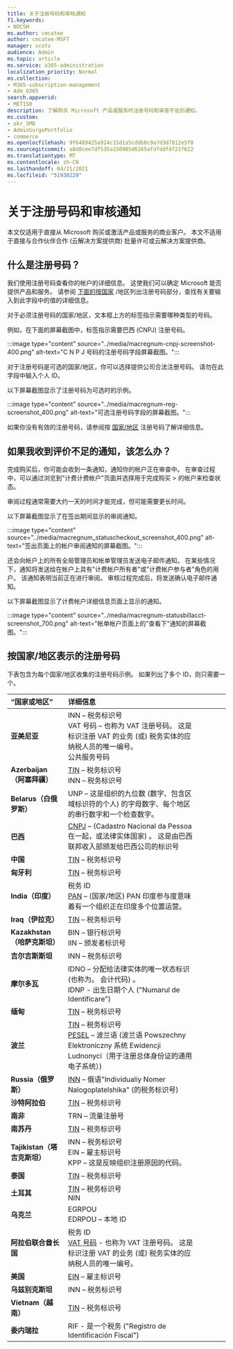 ```yaml
---
title: 关于注册号码和审核通知
f1.keywords:
- NOCSH
ms.author: cmcatee
author: cmcatee-MSFT
manager: scotv
audience: Admin
ms.topic: article
ms.service: o365-administration
localization_priority: Normal
ms.collection:
- M365-subscription-management
- Adm_O365
search.appverid:
- MET150
description: 了解购买 Microsoft 产品或服务时注册号码和审查不足的通知。
ms.custom:
- okr_SMB
- AdminSurgePortfolio
- commerce
ms.openlocfilehash: 9f6489425a924c15d1a5cddb8c9a7d3d7812e5f0
ms.sourcegitcommit: a8d8cee7df535a150985d6165afdfddfdf21f622
ms.translationtype: MT
ms.contentlocale: zh-CN
ms.lasthandoff: 04/21/2021
ms.locfileid: "51930229"
---
```

# <a name="about-registration-numbers-and-under-review-notifications"></a>关于注册号码和审核通知

本文仅适用于直接从 Microsoft 购买或激活产品或服务的商业客户。 本文不适用于直接与合作伙伴合作 (云解决方案提供商) 批量许可或云解决方案提供商。

## <a name="what-is-a-registration-number"></a>什么是注册号码？  

我们使用注册号码查看你的帐户的详细信息。 这使我们可以确定 Microsoft 能否提供产品和服务。 请参阅 [下面的按国家](#registration-numbers-by-country) /地区列出注册号码部分，查找有关要输入到此字段中的值的详细信息。

对于必须注册号码的国家/地区，文本框上方的标签指示需要哪种类型的号码。

例如，在下面的屏幕截图中，标签指示需要巴西 (CNPJ) 注册号码。

:::image type="content" source="../media/macregnum-cnpj-screenshot-400.png" alt-text="C N P J 号码的注册号码字段屏幕截图。":::

对于注册号码是可选的国家/地区，你可以选择提供公司合法注册号码。 请勿在此字段中输入个人 ID。

以下屏幕截图显示了注册号码为可选时的示例。

:::image type="content" source="../media/macregnum-reg-screenshot_400.png" alt-text="可选注册号码字段的屏幕截图。":::

如果你没有有效的注册号码，请参阅按 [国家/地区](#registration-numbers-by-country) 注册号码了解详细信息。

## <a name="what-should-i-do-if-i-get-an-under-review-notification"></a>如果我收到评价不足的通知，该怎么办？  

完成购买后，你可能会收到一条通知，通知你的帐户正在审查中。 在审查过程中，可以通过浏览到"计费计费帐户"页面并选择用于完成购买  >  <a href="https://go.microsoft.com/fwlink/p/?linkid=2084771" target="_blank"></a>的帐户来检查状态。

审阅过程通常需要大约一天的时间才能完成，但可能需要更长时间。

以下屏幕截图显示了在签出期间显示的审阅通知。

:::image type="content" source="../media/macregnum_statuscheckout_screenshot_400.png" alt-text="签出页面上的帐户审阅通知的屏幕截图。":::

还会向帐户上的所有全局管理员和帐单管理员发送电子邮件通知。 在某些情况下，通知将发送给在帐户上具有"计费帐户所有者"或"计费帐户参与者"角色的用户。 该通知表明当前正在进行审阅。 审核过程完成后，将发送确认电子邮件通知。

以下屏幕截图显示了计费帐户详细信息页面上显示的通知。

:::image type="content" source="../media/macregnum-statusbillacct-screenshot_700.png" alt-text="帐单帐户页面上的&quot;查看下&quot;通知的屏幕截图。":::

## <a name="registration-numbers-by-country"></a>按国家/地区表示的注册号码

下表包含为每个国家/地区收集的注册号码示例。  如果列出了多个 ID，则只需要一个。

| “国家或地区” | 详细信息 |  |  |  |  |
|:--|:--|:--|:--|:--|:--|
| **亚美尼亚** | INN – 税务标识号<br>VAT 号码 – 也称为 VAT 注册号码。 这是标识注册 VAT 的业务 (或) 税务实体的应纳税人员的唯一编号。<br>公共服务号码 |  |  | |  |
| **Azerbaijan（阿塞拜疆）**  | [TIN](http://www.oecd.org/tax/automatic-exchange/crs-implementation-and-assistance/tax-identification-numbers/Azerbaijan-TIN.pdf) – 税务标识号<br>INN – 税务标识号 |  |  |  |  |
| **Belarus（白俄罗斯）**  | UNP – 这是组织的九位数 (数字、包含区域标识符的个人) 的字母数字、每个地区的串行数字和一个检查数字。 |  |  |  |  |
|**巴西** | [CNPJ](http://www.oecd.org/tax/automatic-exchange/crs-implementation-and-assistance/tax-identification-numbers/Brazil-TIN.pdf) – (Cadastro Nacional da Pessoa 在一起，或法律实体国家) 。 这是由巴西联邦收入部颁发给巴西公司的标识号  |  |  |  |  |
| **中国** | [TIN](http://www.oecd.org/tax/automatic-exchange/crs-implementation-and-assistance/tax-identification-numbers/China-TIN.pdf) – 税务标识号 |  |  |  |  |
| **匈牙利**  | [TIN](http://www.oecd.org/tax/automatic-exchange/crs-implementation-and-assistance/tax-identification-numbers/Hungary-TIN.pdf) – 税务标识号 |  |  |  |  |
| **India（印度）** | 税务 ID<br>[PAN](http://www.oecd.org/tax/automatic-exchange/crs-implementation-and-assistance/tax-identification-numbers/India-TIN.pdf) – (国家/地区) PAN 印度参与度意味着有一个组织正在印度多个位置运营。 |  |  |  |  |
| **Iraq（伊拉克）** | [TIN](http://www.oecd.org/tax/automatic-exchange/crs-implementation-and-assistance/tax-identification-numbers/) – 税务标识号 |  |  |  |  |
| **Kazakhstan（哈萨克斯坦）**  | BIN – 银行标识号<br>IIN – 颁发者标识号 |  |  |  |  |
| **吉尔吉斯斯坦**  | INN – 税务标识号 |  |  |  |  |
| **摩尔多瓦**  | IDNO – 分配给法律实体的唯一状态标识 (也称为。 会计代码) 。<br>IDNP - 出生日期个人 ("Numarul de Identificare")  |  |  |  |  |
| **缅甸** | [TIN](http://www.oecd.org/tax/automatic-exchange/crs-implementation-and-assistance/tax-identification-numbers/) – 税务标识号 |  |  |  |  |
| **波兰**  | [TIN](http://www.oecd.org/tax/automatic-exchange/crs-implementation-and-assistance/tax-identification-numbers/Poland-TIN.pdf) – 税务标识号<br>[PESEL](http://www.oecd.org/tax/automatic-exchange/crs-implementation-and-assistance/tax-identification-numbers/Poland-TIN.pdf) – 波兰语 (波兰语 Powszechny Elektroniczny 系统 Ewidencji Ludnonyci（用于注册总体身份证的通用电子系统）)  |  |  |  |  |
| **Russia（俄罗斯）**  | [INN](http://www.oecd.org/tax/automatic-exchange/crs-implementation-and-assistance/tax-identification-numbers/Russia-TIN.pdf) – 俄语"Individualiy Nomer Nalogoplatelshika" (的税务标识号)  |  |  |  |  |
| **沙特阿拉伯** | [TIN](http://www.oecd.org/tax/automatic-exchange/crs-implementation-and-assistance/tax-identification-numbers/Saudi-Arabia-TIN.pdf) – 税务标识号 |  |  |  |  |
| **南非** | TRN – 流量注册号 |  |  |  |  |
| **南苏丹** | [TIN](http://www.oecd.org/tax/automatic-exchange/crs-implementation-and-assistance/tax-identification-numbers/) – 税务标识号 |  |  |  |  |
| **Tajikistan（塔吉克斯坦）**  | INN – 税务标识号<br>EIN – 雇主标识号<br>KPP – 这是反映组织注册原因的代码。 |  |  |  |  |
| **泰国** | [TIN](http://www.oecd.org/tax/automatic-exchange/crs-implementation-and-assistance/tax-identification-numbers/) – 税务标识号 |  |  |  |  |
| **土耳其** | [TIN](http://www.oecd.org/tax/automatic-exchange/crs-implementation-and-assistance/tax-identification-numbers/Turkey-TIN.pdf) – 税务标识号<br>NIN |  |  |  |  |
| **乌克兰**  | EGRPOU<br>EDRPOU – 本地 ID |  |  |  |  |
| **阿拉伯联合酋长国** | 税务 ID<br>[VAT 号码](http://www.oecd.org/tax/automatic-exchange/crs-implementation-and-assistance/tax-identification-numbers/UAE-TIN.pdf) - 也称为 VAT 注册号码。 这是标识注册 VAT 的业务 (或) 税务实体的应纳税人员的唯一编号。 |  |  |  |  |
| **美国** | [EIN](https://irs.ein-forms-gov.com/?keyword=employer%20identification%20number&source=Google&network=o&device=c&devicemodel=&mobile=&adposition%5d&targetid=kwd-81501461534755:loc-190&msclkid=458d3159f6051392f5286e8e75ed79ce) – 雇主标识号 |  |  |  |  |
| **乌兹别克斯坦**  | INN – 税务标识号 |  |  |  |  |
| **Vietnam（越南）** | [TIN](http://www.oecd.org/tax/automatic-exchange/crs-implementation-and-assistance/tax-identification-numbers/) – 税务标识号 |  |  |  |  |
| **委内瑞拉** | RIF - 是一个税务 ("Registro de Identificación Fiscal")  |  |  |  |  |
